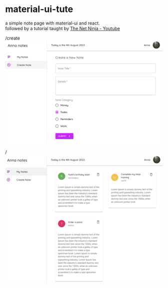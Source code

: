 # material-ui-tute

a simple note page with material-ui and react.  
followed by a tutorial taught by [The Net Ninja - Youtube](https://www.youtube.com/c/TheNetNinja)

/create  
![create](/img/create.png)

/  
![notes](img/notes.png)
